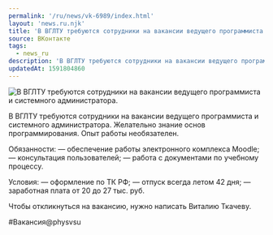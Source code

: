 ```yaml
---
permalink: '/ru/news/vk-6989/index.html'
layout: 'news.ru.njk'
title: 'В ВГЛТУ требуются сотрудники на вакансии ведущего программиста и системного администратора.'
source: ВКонтакте
tags:
  - news_ru
description: 'В ВГЛТУ требуются сотрудники на вакансии ведущего программиста и системного администратора.'
updatedAt: 1591804860
---
```

![В ВГЛТУ требуются сотрудники на вакансии ведущего программиста и системного администратора.](https://sun9-47.userapi.com/impg/_JI2_uqNr2L5lZMGnxLxGZLTTb2bN1eJYzjLag/oQtEXTtV-eI.jpg?size=1280x817&quality=96&proxy=1&sign=3396e10ce8ccdde504be9a6fdc477683&c_uniq_tag=x9A21xHfEYonpegSVX4_A1BpLKDMqX2pfMzzNsEISew&type=album)

В ВГЛТУ требуются сотрудники на вакансии ведущего программиста и системного администратора. Желательно знание основ программирования. Опыт работы необязателен.

Обязанности:
— обеспечение работы электронного комплекса Moodle;
— консультация пользователей;
— работа с документами по учебному процессу.

Условия:‌
— оформление по ТК РФ;
— отпуск всегда летом 42 дня;
— заработная плата от 20 до 27 тыс. руб.

Чтобы откликнуться на вакансию, нужно написать Виталию Ткачеву.

#Вакансия@physvsu
